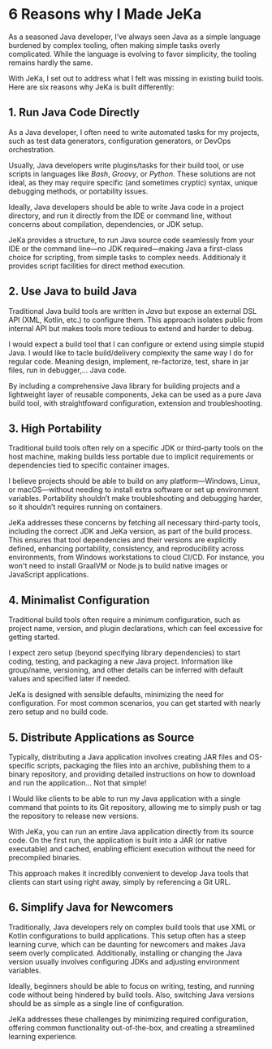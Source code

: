 # 6 Reasons why I Made JeKa

As a seasoned Java developer, I’ve always seen Java as a simple language burdened by complex tooling, often making simple tasks overly complicated. 
While the language is evolving to favor simplicity, the tooling remains hardly the same.

With JeKa, I set out to address what I felt was missing in existing build tools. Here are six reasons why JeKa is built differently:

## 1. Run Java Code Directly
As a Java developer, I often need to write automated tasks for my projects, such as test data generators, configuration generators, or DevOps orchestration.

Usually, Java developers write plugins/tasks for their build tool, or use scripts in languages like *Bash*, *Groovy*, or *Python*. These solutions are not ideal, as they may require specific (and sometimes cryptic) syntax, unique debugging methods, or portability issues.

Ideally, Java developers should be able to write Java code in a project directory, and run it directly from the IDE or command line, without concerns about compilation, dependencies, or JDK setup.

JeKa provides a structure, to run Java source code seamlessly from your IDE or the command line—no JDK required—making Java a first-class choice for scripting, from simple tasks to complex needs. Additionaly it provides script facilities for direct method execution.

## 2. Use Java to build Java
Traditional Java build tools are written in *Java* but expose an external DSL API (XML, Kotlin, etc.) to configure them. This approach isolates public from internal API but makes tools more tedious to extend and harder to debug.

I would expect a build tool that I can configure or extend using simple stupid Java. I would like to tacle build/delivery complexity the same 
way I do for regular code. Meaning design, implement, re-factorize, test, share in jar files, run in debugger,... Java code.

By including a comprehensive Java library for building projects and a lightweight layer of reusable components, Jeka can be used as a pure Java build tool,
with straightfoward configuration, extension and troubleshooting.


## 3. High Portability
Traditional build tools often rely on a specific JDK or third-party tools on the host machine, making builds less portable due to implicit requirements or dependencies tied to specific container images.

I believe projects should be able to build on any platform—Windows, Linux, or macOS—without needing to install extra software or set up environment variables. Portability shouldn’t make troubleshooting and debugging harder, so it shouldn’t requires running on containers.

JeKa addresses these concerns by fetching all necessary third-party tools, including the correct JDK and JeKa version, as part of the build process. This ensures that tool dependencies and their versions are explicitly defined, enhancing portability, consistency, and reproducibility across environments, from Windows workstations to cloud CI/CD. 
For instance, you won't need to install GraalVM or Node.js to build native images or JavaScript applications.

## 4. Minimalist Configuration
Traditional build tools often require a minimum configuration, such as project name, version, and plugin declarations, which can feel excessive for getting started.

I expect zero setup (beyond specifying library dependencies) to start coding, testing, and packaging a new Java project. Information like group/name, versioning, and other details can be inferred with default values and specified later if needed.

JeKa is designed with sensible defaults, minimizing the need for configuration. For most common scenarios, you can get started with nearly zero setup and no build code.

## 5. Distribute Applications as Source

Typically, distributing a Java application involves creating JAR files and OS-specific scripts, packaging the files into an archive, publishing them to a binary repository, and providing detailed instructions on how to download and run the application... Not that simple!

I Would like clients to be able to run my Java application with a single command that points to its Git repository, allowing me to simply push or tag the repository to release new versions.

With JeKa, you can run an entire Java application directly from its source code. On the first run, the application is built into a JAR (or native executable) and cached, enabling efficient execution without the need for precompiled binaries.

This approach makes it incredibly convenient to develop Java tools that clients can start using right away, simply by referencing a Git URL.

## 6. Simplify Java for Newcomers

Traditionally, Java developers rely on complex build tools that use XML or Kotlin configurations to build applications. This setup often has a steep learning curve, which can be daunting for newcomers and makes Java seem overly complicated. Additionally, installing or changing the Java version usually involves configuring JDKs and adjusting environment variables.

Ideally, beginners should be able to focus on writing, testing, and running code without being hindered by build tools. Also, switching Java versions should be as simple as a single line of configuration.

JeKa addresses these challenges by minimizing required configuration, offering common functionality out-of-the-box, and creating a streamlined learning experience.


